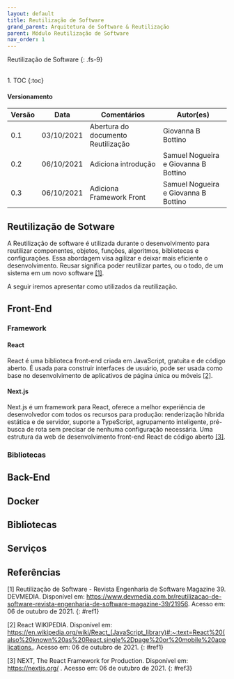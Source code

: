 ```yaml
---
layout: default
title: Reutilização de Software
grand_parent: Arquitetura de Software & Reutilização
parent: Módulo Reutilização de Software
nav_order: 1
---
```


Reutilização de Software
{: .fs-9}

<br>
1. TOC
{:toc}

#### Versionamento

|Versão | Data     | Comentários                        | Autor(es)                               |
|-------|----------|------------------------------------|-----------------------------------------|
|0.1    |03/10/2021| Abertura do documento Reutilização | Giovanna B Bottino                      |
|0.2    |06/10/2021| Adiciona introdução                | Samuel Nogueira e    Giovanna B Bottino |
|0.3    |06/10/2021| Adiciona Framework Front           | Samuel Nogueira e    Giovanna B Bottino |

## Reutilização de Sotware

A Reutilização de software é utilizada durante o desenvolvimento para reutilizar componentes, objetos, funções, algoritmos, bibliotecas e configurações. Essa abordagem visa agilizar e deixar mais eficiente o desenvolvimento. Reusar significa poder reutilizar partes, ou o todo, de um sistema em um novo software [[1]](#ref1).

A seguir iremos apresentar como utilizados da reutilização.

## Front-End

### Framework

#### React
React é uma biblioteca front-end criada em JavaScript, gratuita e de código aberto. É usada para construir interfaces de usuário, pode ser usada como base no desenvolvimento de aplicativos de página única ou móveis [[2]](#ref2).

#### Next.js
Next.js é um framework para React, oferece a melhor experiência de desenvolvedor com todos os recursos para produção: renderização híbrida estática e de servidor, suporte a TypeScript, agrupamento inteligente, pré-busca de rota sem precisar de nenhuma configuração necessária. Uma estrutura da web de desenvolvimento front-end React de código aberto [[3]](#ref3).

### Bibliotecas

## Back-End

## Docker

## Bibliotecas

## Serviços

## Referências

[1] Reutilização de Software - Revista Engenharia de Software Magazine 39. DEVMEDIA. Disponível em: <https://www.devmedia.com.br/reutilizacao-de-software-revista-engenharia-de-software-magazine-39/21956>. Acesso em: 06 de outubro de 2021.
{: #ref1}

[2] React WIKIPEDIA. Disponível em: <https://en.wikipedia.org/wiki/React_(JavaScript_library)#:~:text=React%20(also%20known%20as%20React,single%2Dpage%20or%20mobile%20applications.>. Acesso em: 06 de outubro de 2021.
{: #ref1}

[3] NEXT, The React Framework for Production. Disponível em: <https://nextjs.org/> . Acesso em: 06 de outubro de 2021.
{: #ref3}